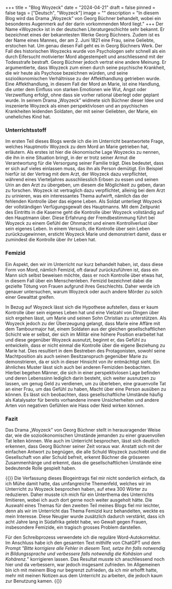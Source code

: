 +++
title = "Blog Woyzeck"
date = "2024-04-21"
draft = false
pinned = false
tags = ["Deutsch", "Woyzeck"]
image = ""
description = "In diesem Blog wird das Drama „Woyzeck” von Georg Büchner behandelt, wobei ein besonderes Augenmerk auf der darin vorkommenden Mord liegt."
+++
Der Name «Woyzeck» ist in der deutschen Literaturgeschichte sehr bekannt. Er bezeichnet eines der bekanntesten Werke Georg Büchners. Zudem ist es der Name eines Mannes, der am 2. Juni 1821 eine Frau, seine Geliebte, erstochen hat. Um genau diesen Fall geht es in Georg Büchners Werk. Der Fall des historischen Woyzecks wurde von Psychologen sehr schnell als ein durch Eifersucht motivierter Mord abgestempelt und anschliessend mit der Todesstrafe bestraft. Georg Büchner jedoch vertrat eine andere Meinung. Er argumentierte, dass Woyzeck zum einen durch seine psychische Krankheit, die wir heute als Psychose bezeichnen würden, und seine sozioökonomischen Verhältnisse zu der Affekthandlung getrieben wurde. Eine Affekthandlung, in diesem Fall der Mord an Marie, ist eine Handlung, die unter dem Einfluss von starken Emotionen wie Wut, Angst oder Verzweiflung erfolgt, ohne dass sie vorher rational überlegt oder geplant wurde. In seinem Drama „Woyzeck” widmete sich Büchner dieser Idee und inszenierte Woyzeck als einen perspektivlosen und an psychischen Krankheiten leidenden Soldaten, der mit seiner Geliebten, der Marie, ein uneheliches Kind hat.

### **Unterrichtsstoff**

Im ersten Teil dieses Blogs werde ich die im Unterricht beantwortete Frage, welches Hauptmotiv Woyzeck zu dem Mord an Marie getrieben hat, erläutern. Als erstes ist hier die ökonomische Lage Woyzecks zu nennen, die ihn in eine Situation bringt, in der er trotz seiner Armut die Verantwortung für die Versorgung seiner Familie trägt. Dies bedeutet, dass er sich auf vieles einlassen muss, das ihn als Person demütigt. Ein Beispiel hierfür ist der Vertrag mit dem Arzt, der Woyzeck dazu verpflichtet, während eines Vierteljahres ausschliesslich Erbsen zu essen und seinen Urin an den Arzt zu übergeben, um diesem die Möglichkeit zu geben, daran zu forschen. Woyzeck ist vertraglich dazu verpflichtet, alleinig bei dem Arzt zu urinieren, was ein interessantes Thema aufwirft, nämlich das der fehlenden Kontrolle über das eigene Leben. Als Soldat unterliegt Woyzeck der vollständigen Verfügungsgewalt des Hauptmanns. Mit dem Zeitpunkt des Eintritts in die Kaserne geht die Kontrolle über Woyzeck vollständig auf den Hauptmann über. Diese Erfahrung der Fremdbestimmung führt bei Woyzeck zu einem Gefühl der Ohnmacht und einem Kontrollverlust über sein eigenes Leben. In einem Versuch, die Kontrolle über sein Leben zurückzugewinnen, ersticht Woyzeck Marie und demonstriert damit, dass er zumindest die Kontrolle über ihr Leben hat.

### **Femizid**

Ein Aspekt, den wir im Unterricht nur kurz behandelt haben, ist, dass diese Form von Mord, nämlich Femizid, oft darauf zurückzuführen ist, dass ein Mann sich selbst beweisen möchte, dass er noch Kontrolle über etwas hat, in diesem Fall über ein Menschenleben. Femizid bezeichnet dabei die gezielte Tötung von Frauen aufgrund ihres Geschlechts. Daher werde ich genauer untersuchen, warum Woyzeck oder auch andere Mörder zu solch einer Gewalttat greifen.

In Bezug auf Woyzeck lässt sich die Hypothese aufstellen, dass er kaum Kontrolle über sein eigenes Leben hat und eine Vielzahl von Dingen über sich ergehen lässt, um Marie und seinen Sohn Christian zu unterstützen. Als Woyzeck jedoch zu der Überzeugung gelangt, dass Marie eine Affäre mit dem Tambourmajor hat, einem Soldaten aus der gleichen gesellschaftlichen Schicht wie er selbst, der sich im Militär eine höhere Position erarbeitet hat und diese gegenüber Woyzeck ausnutzt, beginnt er, das Gefühl zu entwickeln, dass er nicht einmal die Kontrolle über die eigene Beziehung zu Marie hat. Dies resultiert in dem Bestreben des Protagonisten, sowohl seine Machtposition als auch seinen Besitzanspruch gegenüber Marie zu demonstrieren, da er sich in dieser Hinsicht von ihr entmächtigt sieht.
Ein ähnliches Muster lässt sich auch bei anderen Femiziden beobachten. Hierbei begehen Männer, die sich in einer perspektivlosen Lage befinden und deren Lebenssinn lediglich darin besteht, sich weiter ausnutzen zu lassen, um genug Geld zu verdienen, um zu überleben, eine grauenvolle Tat an einer Frau, um das Gefühl zu haben, Macht über eine Person ausüben zu können. Es lässt sich beobachten, dass gesellschaftliche Umstände häufig als Katalysator für bereits vorhandene innere Unsicherheiten und andere Arten von negativen Gefühlen wie Hass oder Neid wirken können.

### **Fazit**

Das Drama „Woyzeck” von Georg Büchner stellt in herausragender Weise dar, wie die sozioökonomischen Umstände jemanden zu einer grauenvollen Tat leiten können. Wie auch im Unterricht besprochen, lässt sich deutlich erkennen, dass Georg Büchner seiner Zeit voraus war. Anstatt sich mit der einfachen Antwort zu begnügen, die alle Schuld Woyzeck zuschiebt und die Gesellschaft von aller Schuld befreit, erkennt Büchner die grösseren Zusammenhänge und erkennt, dass die gesellschaftlichen Umstände eine bedeutende Rolle gespielt haben.

{{<box>}}
Die Verfassung dieses Blogeintrags fiel mir nicht sonderlich einfach, da ich Mühe damit hatte, das umfangreiche Themenfeld, welches wir im Unterricht zu Woyzeck besprochen haben, auf etwa 300 Wörter zu reduzieren. Daher musste ich mich für ein Unterthema des Unterrichts limitieren, wobei ich auch dort gerne noch weiter ausgeholt hätte. Die Auswahl eines Themas für den zweiten Teil meines Blogs fiel mir leichter, denn als wir im Unterricht das Thema Femizid kurz behandelten, weckte es mein Interesse. Diese Neugier wurde zusätzlich dadurch verstärkt, dass ich acht Jahre lang in Südafrika gelebt habe, wo Gewalt gegen Frauen, insbesondere Femizide, ein tragisch grosses Problem darstellen.

Für den Schreibprozess verwendete ich die reguläre Word-Autokorrektur. Im Anschluss habe ich den gesamten Text mithilfe von ChatGPT und dem Prompt *"Bitte korrigiere alle Fehler in diesem Text, setze ihn falls notwendig in Bildungssprache und verbessere falls notwendig die Kohäsion und Kohärenz.*" korrigieren lassen. Das Resultat musste ich anschliessend noch hier und da verbessern, war jedoch insgesamt zufrieden. Im Allgemeinen bin ich mit meinem Blog nur begrenzt zufrieden, da ich mir erhofft hatte, mehr mit meinen Notizen aus dem Unterricht zu arbeiten, die jedoch kaum zur Benutzung kamen.
{{</box>}}